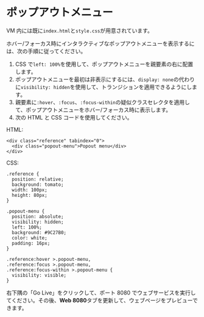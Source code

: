 # ポップアウトメニュー

VM 内には既に`index.html`と`style.css`が用意されています。

ホバー/フォーカス時にインタラクティブなポップアウトメニューを表示するには、次の手順に従ってください。

1. CSS で`left: 100%`を使用して、ポップアウトメニューを親要素の右に配置します。
2. ポップアウトメニューを最初は非表示にするには、`display: none`の代わりに`visibility: hidden`を使用して、トランジションを適用できるようにします。
3. 親要素に`:hover`、`:focus`、`:focus-within`の疑似クラスセレクタを適用して、ポップアウトメニューをホバー/フォーカス時に表示します。
4. 次の HTML と CSS コードを使用してください。

HTML:

```
<div class="reference" tabindex="0">
  <div class="popout-menu">Popout menu</div>
</div>
```

CSS:

```
.reference {
  position: relative;
  background: tomato;
  width: 100px;
  height: 80px;
}

.popout-menu {
  position: absolute;
  visibility: hidden;
  left: 100%;
  background: #9C27B0;
  color: white;
  padding: 16px;
}

.reference:hover >.popout-menu,
.reference:focus >.popout-menu,
.reference:focus-within >.popout-menu {
  visibility: visible;
}
```

右下隅の「Go Live」をクリックして、ポート 8080 でウェブサービスを実行してください。その後、**Web 8080**タブを更新して、ウェブページをプレビューできます。
